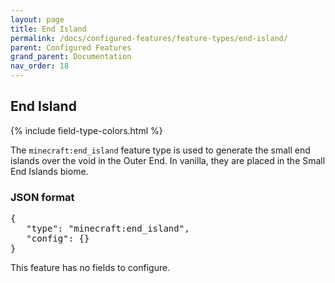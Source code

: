 ```yaml
---
layout: page
title: End Island
permalink: /docs/configured-features/feature-types/end-island/
parent: Configured Features
grand_parent: Documentation
nav_order: 18
---
```


## End Island

<head>
    {% include field-type-colors.html %}
</head>

The `minecraft:end_island` feature type is used to generate the small end islands over the void in the Outer End. In vanilla, they are placed in the Small End Islands biome.

### JSON format

<pre>
{
   "type": "minecraft:end_island",
   "config": {}
}
</pre>

This feature has no fields to configure.
